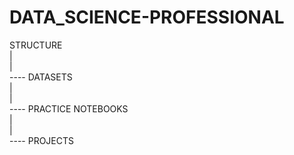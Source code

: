 # DATA_SCIENCE-PROFESSIONAL

STRUCTURE<br />
|<br />
|<br />
---- DATASETS<br />
|<br />
|<br />
---- PRACTICE NOTEBOOKS<br />
|<br />
|<br />
---- PROJECTS<br />
